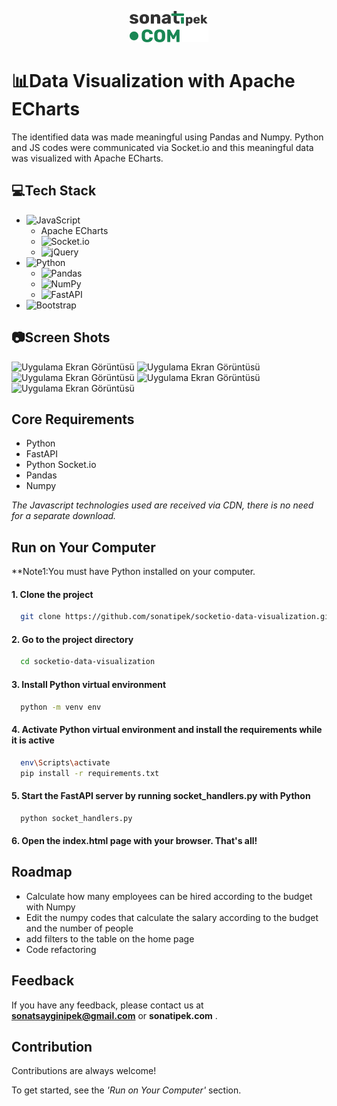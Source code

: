 <p align="center" width="100%">
    <img width="25%" src="https://raw.githubusercontent.com/sonatipek/dogadan-tea-advices/main/public/sonatipek-brand-logo.svg"> 
</p>


# 📊Data Visualization with Apache ECharts

The identified data was made meaningful using Pandas and Numpy. Python and JS codes were communicated via Socket.io and this meaningful data was visualized with Apache ECharts.

## 💻Tech Stack
- ![JavaScript](https://img.shields.io/badge/javascript-%23323330.svg?style=for-the-badge&logo=javascript&logoColor=%23F7DF1E)
    - Apache ECharts
    - ![Socket.io](https://img.shields.io/badge/Socket.io-black?style=for-the-badge&logo=socket.io&badgeColor=010101) 
    - ![jQuery](https://img.shields.io/badge/jquery-%230769AD.svg?style=for-the-badge&logo=jquery&logoColor=white)
- ![Python](https://img.shields.io/badge/python-3670A0?style=for-the-badge&logo=python&logoColor=ffdd54) 
    - ![Pandas](https://img.shields.io/badge/pandas-%23150458.svg?style=for-the-badge&logo=pandas&logoColor=white) 
    - ![NumPy](https://img.shields.io/badge/numpy-%23013243.svg?style=for-the-badge&logo=numpy&logoColor=white) 
    - ![FastAPI](https://img.shields.io/badge/FastAPI-005571?style=for-the-badge&logo=fastapi) 
- ![Bootstrap](https://img.shields.io/badge/bootstrap-%23563D7C.svg?style=for-the-badge&logo=bootstrap&logoColor=white)

## 📷Screen Shots

![Uygulama Ekran Görüntüsü](https://i.hizliresim.com/chvx7t3.PNG)
![Uygulama Ekran Görüntüsü](https://i.hizliresim.com/daqef28.PNG)
![Uygulama Ekran Görüntüsü](https://i.hizliresim.com/a4b44jz.PNG)
![Uygulama Ekran Görüntüsü](https://i.hizliresim.com/l0qsarb.PNG)
![Uygulama Ekran Görüntüsü](https://i.hizliresim.com/aq078jh.PNG)


## Core Requirements
- Python
- FastAPI
- Python Socket.io
- Pandas
- Numpy

_The Javascript technologies used are received via CDN, there is no need for a separate download._

## Run on Your Computer
**Note1:You must have Python installed on your computer.

#### 1. Clone the project

```bash
  git clone https://github.com/sonatipek/socketio-data-visualization.git
```

#### 2. Go to the project directory

```bash
  cd socketio-data-visualization
```

#### 3. Install Python virtual environment
```bash
  python -m venv env
```

#### 4. Activate Python virtual environment and install the requirements while it is active
```bash
  env\Scripts\activate
  pip install -r requirements.txt
```

#### 5. Start the FastAPI server by running socket_handlers.py with Python
```bash
  python socket_handlers.py
```

#### 6. Open the index.html page with your browser. That's all!


## Roadmap
- Calculate how many employees can be hired according to the budget with Numpy
- Edit the numpy codes that calculate the salary according to the budget and the number of people
- add filters to the table on the home page
- Code refactoring

## Feedback
If you have any feedback, please contact us at **sonatsayginipek@gmail.com** or **sonatipek.com** .

## Contribution
Contributions are always welcome!

To get started, see the *'Run on Your Computer'* section.


  
